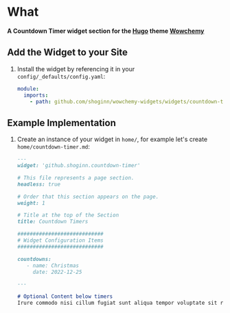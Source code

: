 # What

**A Countdown Timer widget section for the [Hugo](https://gohugo.io) theme [Wowchemy](https://wowchemy.com)**

## Add the Widget to your Site

1. Install the widget by referencing it in your `config/_defaults/config.yaml`:
   ```yaml
   module:
     imports:
       - path: github.com/shoginn/wowchemy-widgets/widgets/countdown-timer
   ```

## Example Implementation
1. Create an instance of your widget in `home/`, for example let's create `home/countdown-timer.md`:
   ```markdown
   ---
   widget: 'github.shoginn.countdown-timer'

   # This file represents a page section.
   headless: true

   # Order that this section appears on the page.
   weight: 1

   # Title at the top of the Section
   title: Countdown Timers

   ############################
   # Widget Configuration Items
   ############################

   countdowns:
      - name: Christmas
        date: 2022-12-25
   
   ---
   
   # Optional Content below timers
   Irure commodo nisi cillum fugiat sunt aliqua tempor voluptate sit reprehenderit cupidatat commodo.
   ```